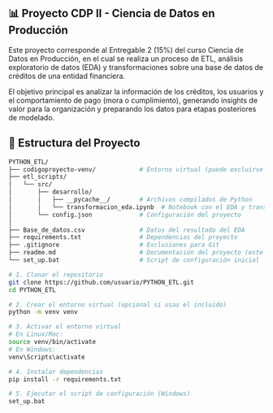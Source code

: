 ## 📊 Proyecto CDP II - Ciencia de Datos en Producción

Este proyecto corresponde al Entregable 2 (15%) del curso Ciencia de Datos en Producción, en el cual se realiza un proceso de ETL, análisis exploratorio de datos (EDA) y transformaciones sobre una base de datos de créditos de una entidad financiera.

El objetivo principal es analizar la información de los créditos, los usuarios y el comportamiento de pago (mora o cumplimiento), generando insights de valor para la organización y preparando los datos para etapas posteriores de modelado.

## 📂 Estructura del Proyecto  

```bash
PYTHON_ETL/
├── codigoproyecto-venv/            # Entorno virtual (puede excluirse del repo)
├── etl_scripts/
│   └── src/
│       ├── desarrollo/
│       │   ├── __pycache__/        # Archivos compilados de Python
│       │   └── transformacion_eda.ipynb  # Notebook con el EDA y transformaciones
│       └── config.json             # Configuración del proyecto
│
├── Base_de_datos.csv               # Datos del resultado del EDA
├── requirements.txt                # Dependencias del proyecto
├── .gitignore                      # Exclusiones para Git
├── readme.md                       # Documentación del proyecto (este archivo)
└── set_up.bat                      # Script de configuración inicial

# 1. Clonar el repositorio
git clone https://github.com/usuario/PYTHON_ETL.git
cd PYTHON_ETL

# 2. Crear el entorno virtual (opcional si usas el incluido)
python -m venv venv

# 3. Activar el entorno virtual
# En Linux/Mac:
source venv/bin/activate
# En Windows:
venv\Scripts\activate

# 4. Instalar dependencias
pip install -r requirements.txt

# 5. Ejecutar el script de configuración (Windows)
set_up.bat



